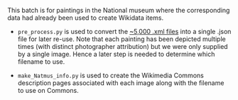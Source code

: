 This batch is for paintings in the National museum where the corresponding
data had already been used to create Wikidata items.

* `pre_process.py` is used to convert the [~5,000 .xml files](https://github.com/NationalmuseumSWE/WikidataCollection)
  into a single .json file for later re-use. Note that each painting has been
  depicted multiple times (with distinct photographer attribution) but we were
  only supplied by a single image. Hence a later step is needed to determine
  which filename to use.

* `make_Natmus_info.py` is used to create the Wikimedia Commons description
  pages associated with each image along with the filename to use on Commons.
